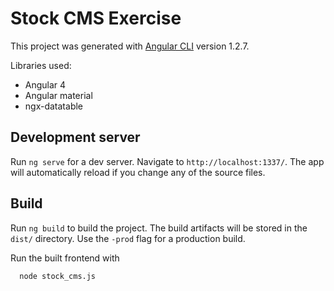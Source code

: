 # Stock CMS Exercise

This project was generated with [Angular CLI](https://github.com/angular/angular-cli) version 1.2.7.

Libraries used:

- Angular 4
- Angular material
- ngx-datatable

## Development server

Run `ng serve` for a dev server. Navigate to `http://localhost:1337/`. The app will automatically reload if you change any of the source files.

## Build

Run `ng build` to build the project. The build artifacts will be stored in the `dist/` directory. Use the `-prod` flag for a production build.

Run the built frontend with

      node stock_cms.js